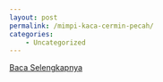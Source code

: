 ```yaml
---
layout: post
permalink: /mimpi-kaca-cermin-pecah/
categories:
    - Uncategorized
---
```


[Baca Selengkapnya](/02)